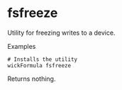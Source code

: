 fsfreeze
========

Utility for freezing writes to a device.

Examples

    # Installs the utility
    wickFormula fsfreeze

Returns nothing.


